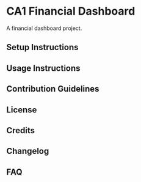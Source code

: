 # CA1 Financial Dashboard
A financial dashboard project.
## Setup Instructions
## Usage Instructions
## Contribution Guidelines
## License
## Credits
## Changelog
## FAQ
